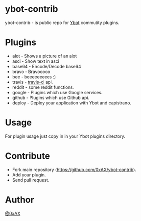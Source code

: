 ybot-contrib
=============

ybot-contrib - is public repo for [Ybot](https://github.com/0xAX/Ybot) commutity plugins.

Plugins
============

  * alot - Shows a picture of an alot
  * asci - Show text in asci
  * base64 - Encode/Decode base64
  * bravo - Bravooooo
  * bee - beeeeeeeees :)
  * travis - [travis-ci](https://travis-ci.org/) api.
  * reddit - some reddit functions.
  * google - Plugins which use Google services.
  * github - Plugins which use Github api.
  * deploy - Deploy your application with Ybot and capistrano.
  
Usage
============

For plugin usage just copy in in your Ybot plugins directory.

Contribute
============

  * Fork main repository (https://github.com/0xAX/ybot-contrib).
  * Add your plugin.
  * Send pull request.

Author
========

[@0xAX](https://twitter.com/0xAX)
